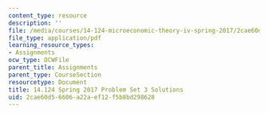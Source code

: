 ```yaml
---
content_type: resource
description: ''
file: /media/courses/14-124-microeconomic-theory-iv-spring-2017/2cae60d56606a22aef12f5b8bd298628_MIT14_124S17_Pset3_sol.pdf
file_type: application/pdf
learning_resource_types:
- Assignments
ocw_type: OCWFile
parent_title: Assignments
parent_type: CourseSection
resourcetype: Document
title: 14.124 Spring 2017 Problem Set 3 Solutions
uid: 2cae60d5-6606-a22a-ef12-f5b8bd298628
---
```

